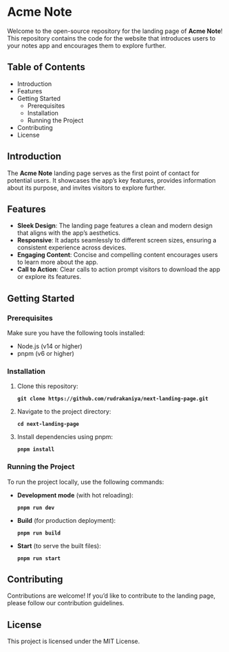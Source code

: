 # Acme Note

Welcome to the open-source repository for the landing page of **Acme Note**! This repository contains the code for the website that introduces users to your notes app and encourages them to explore further.

## Table of Contents

- Introduction
- Features
- Getting Started
    - Prerequisites
    - Installation
    - Running the Project
- Contributing
- License

## Introduction

The **Acme Note** landing page serves as the first point of contact for potential users. It showcases the app’s key features, provides information about its purpose, and invites visitors to explore further.

## Features

- **Sleek Design**: The landing page features a clean and modern design that aligns with the app’s aesthetics.
- **Responsive**: It adapts seamlessly to different screen sizes, ensuring a consistent experience across devices.
- **Engaging Content**: Concise and compelling content encourages users to learn more about the app.
- **Call to Action**: Clear calls to action prompt visitors to download the app or explore its features.

## Getting Started

### Prerequisites

Make sure you have the following tools installed:

- Node.js (v14 or higher)
- pnpm (v6 or higher)

### Installation

1. Clone this repository:
    
    **`git clone https://github.com/rudrakaniya/next-landing-page.git`**
    
2. Navigate to the project directory:
    
    **`cd next-landing-page`**
    
3. Install dependencies using pnpm:
    
    **`pnpm install`**
    

### Running the Project

To run the project locally, use the following commands:

- **Development mode** (with hot reloading):
    
    **`pnpm run dev`**
    
- **Build** (for production deployment):
    
    **`pnpm run build`**
    
- **Start** (to serve the built files):
    
    **`pnpm run start`**
    

## Contributing

Contributions are welcome! If you’d like to contribute to the landing page, please follow our contribution guidelines.

## License

This project is licensed under the MIT License.